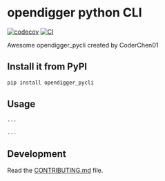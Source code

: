 # opendigger python CLI

[![codecov](https://codecov.io/gh/CoderChen01/opendigger-pycli/branch/main/graph/badge.svg?token=opendigger-pycli_token_here)](https://codecov.io/gh/CoderChen01/opendigger-pycli)
[![CI](https://github.com/CoderChen01/opendigger-pycli/actions/workflows/main.yml/badge.svg)](https://github.com/CoderChen01/opendigger-pycli/actions/workflows/main.yml)

Awesome opendigger_pycli created by CoderChen01

## Install it from PyPI

```bash
pip install opendigger_pycli
```

## Usage

```py
...
```

```bash
...
```

## Development

Read the [CONTRIBUTING.md](CONTRIBUTING.md) file.
